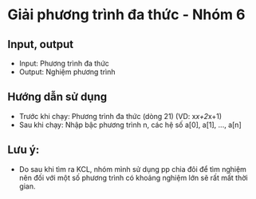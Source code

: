 # Giải phương trình đa thức - Nhóm 6
## Input, output
- Input: Phương trình đa thức
- Output: Nghiệm phương trình
## Hướng dẫn sử dụng
- Trước khi chạy: Phương trình đa thức (dòng 21) (VD: x*x+2*x+1)
- Sau khi chạy: Nhập bậc phương trình n, các hệ số a[0], a[1], ..., a[n] 
## Lưu ý: 
- Do sau khi tìm ra KCL, nhóm mình sử dụng pp chia đôi để tìm nghiệm nên đối với một số phương trình có khoảng nghiệm lớn sẽ rất mất thời gian.
